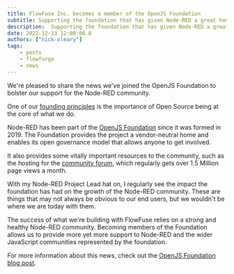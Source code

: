 ```yaml
---
title: FlowFuse Inc. becomes a member of the OpenJS Foundation
subtitle: Supporting the foundation that has given Node-RED a great home
description:  Supporting the foundation that has given Node-RED a great home
date: 2022-12-13 12:00:00.0
authors: ["nick-oleary"]
tags:
    - posts
    - flowforge
    - news
---
```


We're pleased to share the news we've joined the OpenJS Foundation to bolster our
support for the Node-RED community.

<!--more-->

One of our [founding principles](/handbook/company/principles/#open-source-stewardship) is
the importance of Open Source being at the core of what we do.

Node-RED has been part of the [OpenJS Foundation](https://openjsf.org/) since it was formed in 2019.
The Foundation provides the project a vendor-neutral home and enables its open governance model that
allows anyone to get involved.

It also provides some vitally important resources to the community, such as the hosting for the
[community forum](https://discourse.nodered.org), which regularly gets over 1.5 Million page views a
month.

With my Node-RED Project Lead hat on, I regularly see the impact the foundation has had on the growth
of the Node-RED community. These are things that may not always be obvious to our end users, but
we wouldn't be where we are today with them.

The success of what we're building with FlowFuse relies on a strong and healthy Node-RED community.
Becoming members of the Foundation allows us to provide more yet more support to Node-RED and the wider
JavaScript communities represented by the foundation.

For more information about this news, check out the [OpenJS Foundation blog post](https://openjsf.org/announcement/2022/12/13/welcoming-flowforge-to-the-openjs-foundation/).
